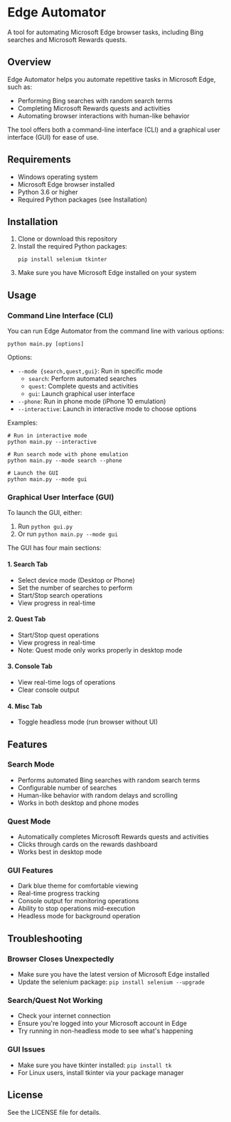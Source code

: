 # Edge Automator

A tool for automating Microsoft Edge browser tasks, including Bing searches and Microsoft Rewards quests.

## Overview

Edge Automator helps you automate repetitive tasks in Microsoft Edge, such as:
- Performing Bing searches with random search terms
- Completing Microsoft Rewards quests and activities
- Automating browser interactions with human-like behavior

The tool offers both a command-line interface (CLI) and a graphical user interface (GUI) for ease of use.

## Requirements

- Windows operating system
- Microsoft Edge browser installed
- Python 3.6 or higher
- Required Python packages (see Installation)

## Installation

1. Clone or download this repository
2. Install the required Python packages:
   ```
   pip install selenium tkinter
   ```
3. Make sure you have Microsoft Edge installed on your system

## Usage

### Command Line Interface (CLI)

You can run Edge Automator from the command line with various options:

```
python main.py [options]
```

Options:
- `--mode {search,quest,gui}`: Run in specific mode
  - `search`: Perform automated searches
  - `quest`: Complete quests and activities
  - `gui`: Launch graphical user interface
- `--phone`: Run in phone mode (iPhone 10 emulation)
- `--interactive`: Launch in interactive mode to choose options

Examples:
```
# Run in interactive mode
python main.py --interactive

# Run search mode with phone emulation
python main.py --mode search --phone

# Launch the GUI
python main.py --mode gui
```

### Graphical User Interface (GUI)

To launch the GUI, either:
1. Run `python gui.py`
2. Or run `python main.py --mode gui`

The GUI has four main sections:

#### 1. Search Tab
- Select device mode (Desktop or Phone)
- Set the number of searches to perform
- Start/Stop search operations
- View progress in real-time

#### 2. Quest Tab
- Start/Stop quest operations
- View progress in real-time
- Note: Quest mode only works properly in desktop mode

#### 3. Console Tab
- View real-time logs of operations
- Clear console output

#### 4. Misc Tab
- Toggle headless mode (run browser without UI)

## Features

### Search Mode
- Performs automated Bing searches with random search terms
- Configurable number of searches
- Human-like behavior with random delays and scrolling
- Works in both desktop and phone modes

### Quest Mode
- Automatically completes Microsoft Rewards quests and activities
- Clicks through cards on the rewards dashboard
- Works best in desktop mode

### GUI Features
- Dark blue theme for comfortable viewing
- Real-time progress tracking
- Console output for monitoring operations
- Ability to stop operations mid-execution
- Headless mode for background operation

## Troubleshooting

### Browser Closes Unexpectedly
- Make sure you have the latest version of Microsoft Edge installed
- Update the selenium package: `pip install selenium --upgrade`

### Search/Quest Not Working
- Check your internet connection
- Ensure you're logged into your Microsoft account in Edge
- Try running in non-headless mode to see what's happening

### GUI Issues
- Make sure you have tkinter installed: `pip install tk`
- For Linux users, install tkinter via your package manager

## License

See the LICENSE file for details.

